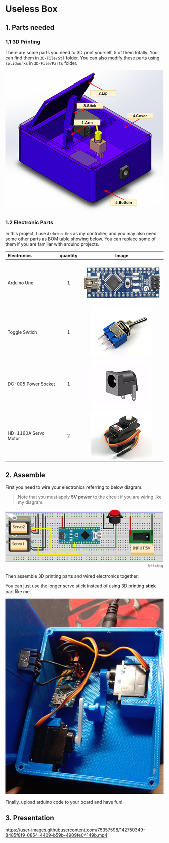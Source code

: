 # Useless Box

## 1. Parts needed

### 1.1 3D Printing

There are some parts you need to 3D print yourself, 5 of them totally. You can find them in `3D-File/Stl` folder. You can also modify these parts using `solidworks` in `3D-File/Parts` folder.

![UselessBox-Parts](Images/UselessBox-Parts.png)

### 1.2 Electronic Parts

In this project, I use `Arduino Uno` as my controller, and you may also need some other parts as BOM table showing below. You can replace some of them if you are familiar with arduino projects.

| Electronics          | quantity |                   Image                    |
| :------------------- | :------: | :----------------------------------------: |
| Arduino Uno          |    1     |   ![Arduino-Uno](Images/Arduino-Uno.png)   |
| Toggle Swtich        |    1     | ![Toggle-Switch](Images/Toggle-Switch.png) |
| DC-005 Power Socket  |    1     |         ![DC005](Images/DC005.png)         |
| HD-1160A Servo Motor |    2     |   ![Servo-Motor](Images/Servo-Motor.png)   |

## 2. Assemble

First you need to wire your electronics referring to below diagram.

> Note that you must apply **5V power** to the circuit if you are wiring like my diagram.

![UselessBox-Circuit](Images/UselessBox-Circuit.png)

Then assemble 3D printing parts and wired electronics together.

You can just use the longer servo stick instead of using 3D printing **stick** part like me.

![image03](Images/Assemble.jpg)

Finally, upload arduino code to your board and have fun!

## 3. Presentation

https://user-images.githubusercontent.com/75357598/142750349-8485f8f9-0854-4409-b59b-4909fe04149b.mp4

